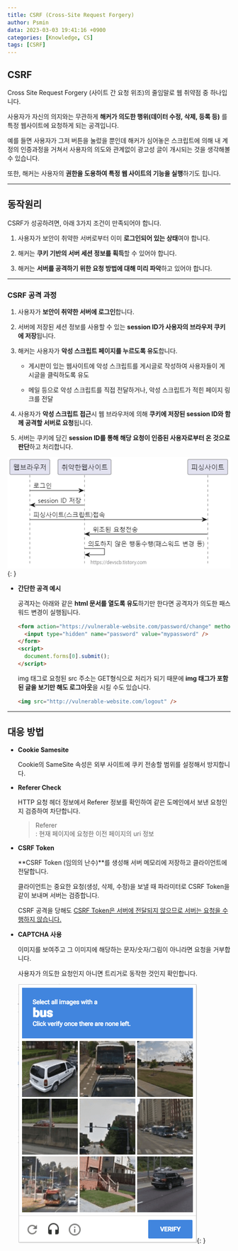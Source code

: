 ```yaml
---
title: CSRF (Cross-Site Request Forgery)
author: Psmin
data: 2023-03-03 19:41:16 +0900
categories: [Knowledge, CS]
tags: [CSRF]
---
```


## CSRF

Cross Site Request Forgery (사이트 간 요청 위조)의 줄임말로 웹 취약점 중 하나입니다.

사용자가 자신의 의지와는 무관하게 **해커가 의도한 행위(데이터 수정, 삭제, 등록 등)** 를 특정 웹사이트에 요청하게 되는 공격입니다.

예를 들면 사용자가 그저 버튼을 눌렀을 뿐인데 해커가 심어놓은 스크립트에 의해 내 계정의 인증과정을 거쳐서 사용자의 의도와 관계없이 광고성 글이 개시되는 것을 생각해볼 수 있습니다.

또한, 해커는 사용자의 **권한을 도용하여 특정 웹 사이트의 기능을 실행**하기도 힙니다.

---

## 동작원리

CSRF가 성공하려면, 아래 3가지 조건이 만족되어야 합니다.

1. 사용자가 보안이 취약한 서버로부터 이미 **로그인되어 있는 상태**여야 합니다.

2. 해커는 **쿠키 기반의 서버 세션 정보를 획득**할 수 있어야 합니다.

3. 해커는 **서버를 공격하기 위한 요청 방법에 대해 미리 파악**하고 있어야 합니다.

---

### CSRF 공격 과정

1. 사용자가 **보안이 취약한 서버에 로그인**합니다.

2. 서버에 저장된 세션 정보를 사용할 수 있는 **session ID가 사용자의 브라우저 쿠키에 저장**됩니다.

3. 해커는 사용자가 **악성 스크립트 페이지를 누르도록 유도**합니다.

   - 게시판이 있는 웹사이트에 악성 스크립트를 게시글로 작성하여 사용자들이 게시글을 클릭하도록 유도

   - 메일 등으로 악성 스크립트를 직접 전달하거나, 악성 스크립트가 적힌 페이지 링크를 전달

4. 사용자가 **악성 스크립트 접근**시 웹 브라우저에 의해 **쿠키에 저장된 session ID와 함께 공격할 서버로 요청**됩니다.

5. 서버는 쿠키에 담긴 **session ID를 통해 해당 요청이 인증된 사용자로부터 온 것으로 판단**하고 처리합니다.

![csrf-ex](/assets/img/csrf-ex.png){: }

- **간단한 공격 예시**

  공격자는 아래와 같은 **html 문서를 열도록 유도**하기만 한다면 공격자가 의도한 패스워드 변경이 실행됩니다.

  ```html
  <form action="https://vulnerable-website.com/password/change" method="POST">
    <input type="hidden" name="password" value="mypassword" />
  </form>
  <script>
    document.forms[0].submit();
  </script>
  ```

  img 태그로 요청된 src 주소는 GET형식으로 처리가 되기 때문에 **img 태그가 포함된 글을 보기만 해도 로그아웃**을 시킬 수도 있습니다.

  ```html
  <img src="http://vulnerable-website.com/logout" />
  ```

---

## 대응 방법

- **Cookie Samesite**

  Cookie의 SameSite 속성은 외부 사이트에 쿠키 전송할 범위를 설정해서 방지합니다.

- **Referer Check**

  HTTP 요청 헤더 정보에서 Referer 정보를 확인하여 같은 도메인에서 보낸 요청인지 검증하여 차단합니다.

  > Referer  
  > : 현재 페이지에 요청한 이전 페이지의 uri 정보

- **CSRF Token**

  **CSRF Token (임의의 난수)**를 생성해 서버 메모리에 저장하고 클라이언트에 전달합니다.

  클라이언트는 중요한 요청(생성, 삭제, 수정)을 보낼 때 파라미터로 CSRF Token을 같이 보내며 서버는 검증합니다.

  CSRF 공격을 당해도 <u>CSRF Token은 서버에 전달되지 않으므로 서버는 요청을 수행하지 않습니다.</u>

- **CAPTCHA 사용**

  이미지를 보여주고 그 이미지에 해당하는 문자/숫자/그림이 아니라면 요청을 거부합니다.

  사용자가 의도한 요청인지 아니면 트리거로 동작한 것인지 확인합니다.

  ![captcha](/assets/img/captcha.png){: }
